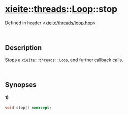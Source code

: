 # [xieite](../../../../../xieite.md)\:\:[threads](../../../../../threads.md)\:\:[Loop](../../../loop.md)\:\:stop
Defined in header [<xieite/threads/loop.hpp>](../../../../../../include/xieite/threads/loop.hpp)

&nbsp;

## Description
Stops a `xieite::threads::Loop`, and further callback calls.

&nbsp;

## Synopses
#### 1)
```cpp
void stop() noexcept;
```
